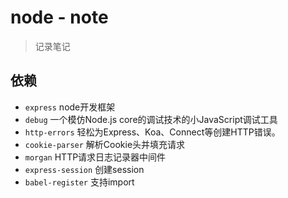 # node - note

> 记录笔记

## 依赖

- `express` node开发框架
- `debug` 一个模仿Node.js core的调试技术的小JavaScript调试工具
- `http-errors` 轻松为Express、Koa、Connect等创建HTTP错误。
- `cookie-parser` 解析Cookie头并填充请求
- `morgan` HTTP请求日志记录器中间件
- `express-session` 创建session
- `babel-register` 支持import
